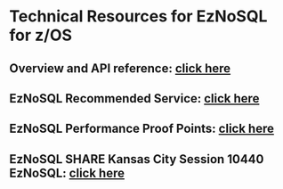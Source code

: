# Technical Resources for EzNoSQL for z/OS
## Overview and API reference: [click here](EzNoSQL%20Documentation.md)
## EzNoSQL Recommended Service: [click here](EzNoSQL%20Recommended%20Service.pdf)
## EzNoSQL Performance Proof Points: [click here](EzNoSQL%20Performance%20Proof%20Points.pdf)
## EzNoSQL SHARE Kansas City Session 10440 EzNoSQL: [click here](SHARE%20Kansas%20City%20Session%2010440%20%20EzNoSQL.pdf)
